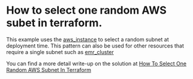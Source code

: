 
# How to select one random AWS subet in terraform.


This example uses the [aws_instance](https://www.terraform.io/docs/providers/aws/r/instance.html) to select a random subnet at deployment time.  This pattern can also be used for other resources that require a single subnet such as [emr_cluster](https://www.terraform.io/docs/providers/aws/r/emr_cluster.html)

You can find a more detail write-up on the solution at [How To Select One Random AWS Subnet In Terraform](https://www.daringway.com/how-to-select-one-random-aws-subnet-in-terraform/)